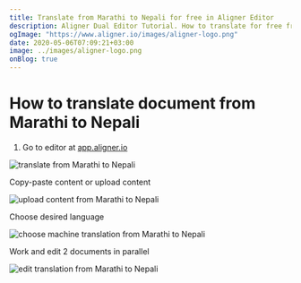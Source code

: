 ```yaml
---
title: Translate from Marathi to Nepali for free in Aligner Editor
description: Aligner Dual Editor Tutorial. How to translate for free from Marathi to Nepali. Aligner is multilingual document management platform. 
ogImage: "https://www.aligner.io/images/aligner-logo.png"
date: 2020-05-06T07:09:21+03:00
image: ../images/aligner-logo.png
onBlog: true
---
```


# How to translate document from Marathi to Nepali

1. Go to editor at [app.aligner.io](https://app.aligner.io "Aligner App web page")

![translate from Marathi to Nepali](../aligner-blank-editor.png "translate from Marathi to Nepali")

Copy-paste content or upload content

![upload content from Marathi to Nepali](../aligner-uploaded-document.png "upload content from Marathi to Nepali")

Choose desired language

![choose machine translation from Marathi to Nepali](../aligner-language-dropdown.png "choose machine translation from Marathi to Nepali")

Work and edit 2 documents in parallel

![edit translation from Marathi to Nepali](../aligner-double-sitded-editor.png "edit translation from Marathi to Nepali")

